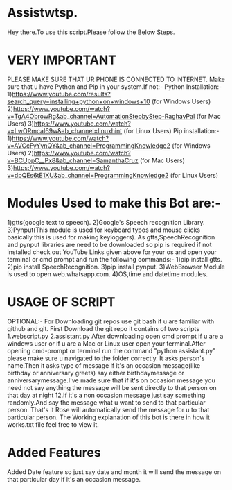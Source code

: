 # Assistwtsp.
Hey there.To use this script.Please follow the Below Steps.
# VERY IMPORTANT
PLEASE MAKE SURE THAT UR PHONE IS CONNECTED TO INTERNET.
Make sure that u have Python and Pip in your system.If not:-
Python Installation:-
1)https://www.youtube.com/results?search_query=installing+python+on+windows+10 (for Windows Users)
2)https://www.youtube.com/watch?v=TgA4ObrowRg&ab_channel=AutomationStepbyStep-RaghavPal (for Mac Users)
3)https://www.youtube.com/watch?v=LwORmcaI69w&ab_channel=linuxhint (for Linux Users)
Pip installation:-
1)https://www.youtube.com/watch?v=AVCcFyYynQY&ab_channel=ProgrammingKnowledge2 (for Windows Users)
2)https://www.youtube.com/watch?v=BCUppC__Px8&ab_channel=SamanthaCruz (for Mac Users)
3)https://www.youtube.com/watch?v=dpQEs6tE1XU&ab_channel=ProgrammingKnowledge2 (for Linux Users)
# Modules Used to make this Bot are:- 
1)gtts(google text to speech).
2)Google's Speech recognition Library.
3)Pynput(This module is used for keyboard typos and mouse clicks basically this is used for making keyloggers).
As gtts,SpeechRecognition and pynput libraries are need to be downloaded so pip is required if not installed check out YouTube Links given above for your os and  open your terminal or cmd prompt and run the following commands:-
  1)pip install gtts.
  2)pip install SpeechRecognition.
  3)pip install pynput.
3)WebBrowser Module is used to open web.whatsapp.com.
4)OS,time and datetime modules.
# USAGE OF SCRIPT
OPTIONAL:- For Downloading git repos use git bash if u are familiar with github and git.
First Download the git repo it contains of two scripts  
1.webscript.py
2.assistant.py
After downloading open cmd prompt if u are a windows user or if u are a Mac or Linux user open your terminal.After opening cmd-prompt or terminal run the command "python assistant.py" please make sure u navigated to the folder correctly.
It asks person's name.Then it asks type of message if it's an occasion message(like birthday or anniversary greets) say either birthdaymessage or anniversarymessage.I've made sure that if it's on occasion message you need not say anything the message will be sent directly to that person on that day at night 12.If it's a non occasion message just say something randomly.And say the message what u want to send to that particular person.
That's it Rose will automatically send the message for u to that particular person.
The Working explanation of this bot is there in how it works.txt file feel free to view it.
# Added Features
Added Date feature so just say date and month it will send the message on that particular day if it's an occasion message.
